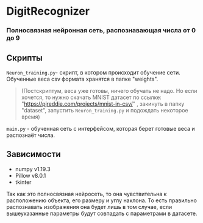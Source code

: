 # DigitRecognizer

### Полносвязная нейронная сеть, распознавающая числа от 0 до 9

## Скрипты

`Neuron_training.py`- скрипт, в котором происходит обучение сети. Обученные веса csv формата хранятся в папке "weights".

>(Постскриптум, веса уже готовы, ничего обучать не надо. Но если хочется, то нужно скачать MNIST датасет по ссылке: "https://pjreddie.com/projects/mnist-in-csv/"
>, закинуть в папку "dataset", запустить `Neuron_training.py` и подождать некоторое время)

`main.py` - обученная сеть с интерфейсом, которая берет готовые веса и распознаёт числа. 

## Зависимости
* numpy   v1.19.3
* Pillow  v8.0.1
* tkinter

Так как это полносвязная нейросеть, то она чувствительна к расположению объекта, его размеру и углу наклона. То есть правильно распознавать изображения она будет лишь в том случае, если вышеуказанные параметры будут совпадать с параметрами в датасете.
